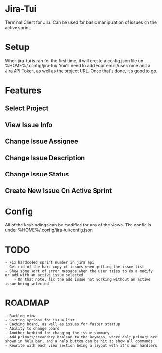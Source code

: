 # Jira-Tui
Terminal Client for Jira. Can be used for basic manipulation of issues on the active sprint.

# Setup
When jira-tui is ran for the first time, it will create a config.json file un %HOME%/.config/jira-tui/
You'll need to add your email/username and a [Jira API Token](https://support.atlassian.com/atlassian-account/docs/manage-api-tokens-for-your-atlassian-account/), as well as the project URL.
Once that's done, it's good to go.

# Features
## Select Project
## View Issue Info
## Change Issue Assignee
## Change Issue Description
## Change Issue Status
## Create New Issue On Active Sprint

# Config
All of the keybindings can be modified for any of the views. The config is under %HOME%/.config/jira-tui/config.json

# TODO
    - Fix hardcoded sprint number in jira api
    - Get rid of the hard copy of issues when getting the issue list
    - Show some sort of error message when the user tries to do a modify or add with an active issue selected
        - On that note, fix the add issue not working without an active issue being selected

# ROADMAP
    - Backlog view
    - Sorting options for issue list
    - Caching board, as well as issues for faster startup
    - Ability to change board
    - Another keybind for changing the issue summary
    - Add primary/secondary boolean to the keymaps, where only primary are shown in help bar, and a help button can be hit to show all commands
    - Rewrite with each view section being a layout with it's own handlers
